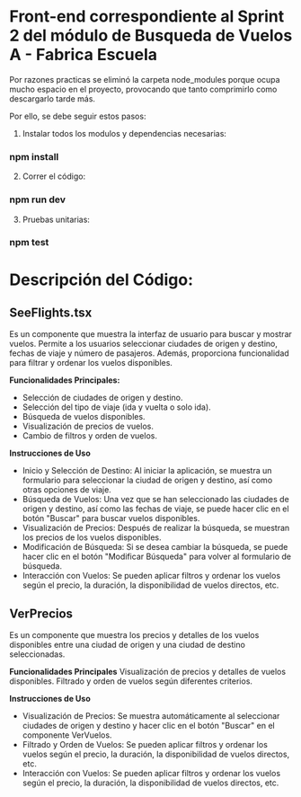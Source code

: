 # Front-end correspondiente al Sprint 2 del módulo de Busqueda de Vuelos A - Fabrica Escuela

Por razones practicas se eliminó la carpeta node_modules porque ocupa mucho espacio en el proyecto, provocando que tanto comprimirlo como descargarlo tarde más.

Por ello, se debe seguir estos pasos:

1. Instalar todos los modulos y dependencias necesarias:
### npm install

2. Correr el código:
### npm run dev

3. Pruebas unitarias:
### npm test

# Descripción del Código:

## SeeFlights.tsx
Es un componente que muestra la interfaz de usuario para buscar y mostrar vuelos. Permite a los usuarios seleccionar ciudades de origen y destino, fechas de viaje y número de pasajeros. Además, proporciona funcionalidad para filtrar y ordenar los vuelos disponibles.

**Funcionalidades Principales:**
- Selección de ciudades de origen y destino.
- Selección del tipo de viaje (ida y vuelta o solo ida).
- Búsqueda de vuelos disponibles.
- Visualización de precios de vuelos.
- Cambio de filtros y orden de vuelos.

**Instrucciones de Uso**
- Inicio y Selección de Destino: Al iniciar la aplicación, se muestra un formulario para seleccionar la ciudad de origen y destino, así como otras opciones de viaje.
- Búsqueda de Vuelos: Una vez que se han seleccionado las ciudades de origen y destino, así como las fechas de viaje, se puede hacer clic en el botón "Buscar" para buscar vuelos disponibles.
- Visualización de Precios: Después de realizar la búsqueda, se muestran los precios de los vuelos disponibles.
- Modificación de Búsqueda: Si se desea cambiar la búsqueda, se puede hacer clic en el botón "Modificar Búsqueda" para volver al formulario de búsqueda.
- Interacción con Vuelos: Se pueden aplicar filtros y ordenar los vuelos según el precio, la duración, la disponibilidad de vuelos directos, etc.

## VerPrecios
Es un componente que muestra los precios y detalles de los vuelos disponibles entre una ciudad de origen y una ciudad de destino seleccionadas.

**Funcionalidades Principales**
Visualización de precios y detalles de vuelos disponibles.
Filtrado y orden de vuelos según diferentes criterios.

**Instrucciones de Uso**
- Visualización de Precios: Se muestra automáticamente al seleccionar ciudades de origen y destino y hacer clic en el botón "Buscar" en el componente VerVuelos.
- Filtrado y Orden de Vuelos: Se pueden aplicar filtros y ordenar los vuelos según el precio, la duración, la disponibilidad de vuelos directos, etc.
- Interacción con Vuelos: Se pueden aplicar filtros y ordenar los vuelos según el precio, la duración, la disponibilidad de vuelos directos, etc.
